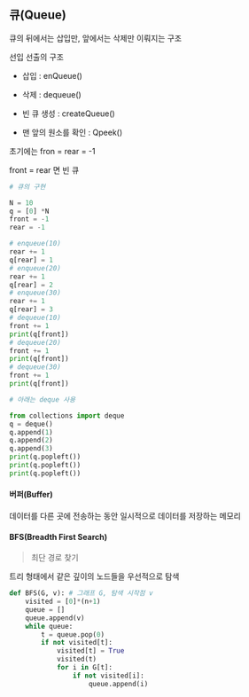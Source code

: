 ## 큐(Queue)

큐의 뒤에서는 삽입만, 앞에서는 삭제만 이뤄지는 구조

선입 선출의 구조

- 삽입 : enQueue()
- 삭제 : dequeue()

- 빈 큐 생성 : createQueue()
- 맨 앞의 원소를 확인 : Qpeek()

초기에는 fron = rear = -1

front = rear 면 빈 큐

```python
# 큐의 구현

N = 10
q = [0] *N
front = -1
rear = -1

# enqueue(10)
rear += 1
q[rear] = 1
# enqueue(20)
rear += 1
q[rear] = 2
# enqueue(30)
rear += 1
q[rear] = 3
# dequeue(10)
front += 1
print(q[front])
# dequeue(20)
front += 1
print(q[front])
# dequeue(30)
front += 1
print(q[front])

# 아래는 deque 사용

from collections import deque
q = deque()
q.append(1)
q.append(2)
q.append(3)
print(q.popleft())
print(q.popleft())
print(q.popleft())
```



#### 버퍼(Buffer)

데이터를 다른 곳에 전송하는 동안 일시적으로 데이터를 저장하는 메모리



#### BFS(Breadth First Search)

> 최단 경로 찾기

트리 형태에서 같은 깊이의 노드들을 우선적으로 탐색

```python
def BFS(G, v): # 그래프 G, 탐색 시작점 v
    visited = [0]*(n+1)
    queue = []
    queue.append(v)
    while queue:
        t = queue.pop(0)
        if not visited[t]:
            visited[t] = True
            visited(t)
            for i in G[t]:
                if not visited[i]:
                    queue.append(i)
```

